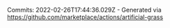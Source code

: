 Commits: 2022-02-26T17:44:36.029Z - Generated via https://github.com/marketplace/actions/artificial-grass
<br>
